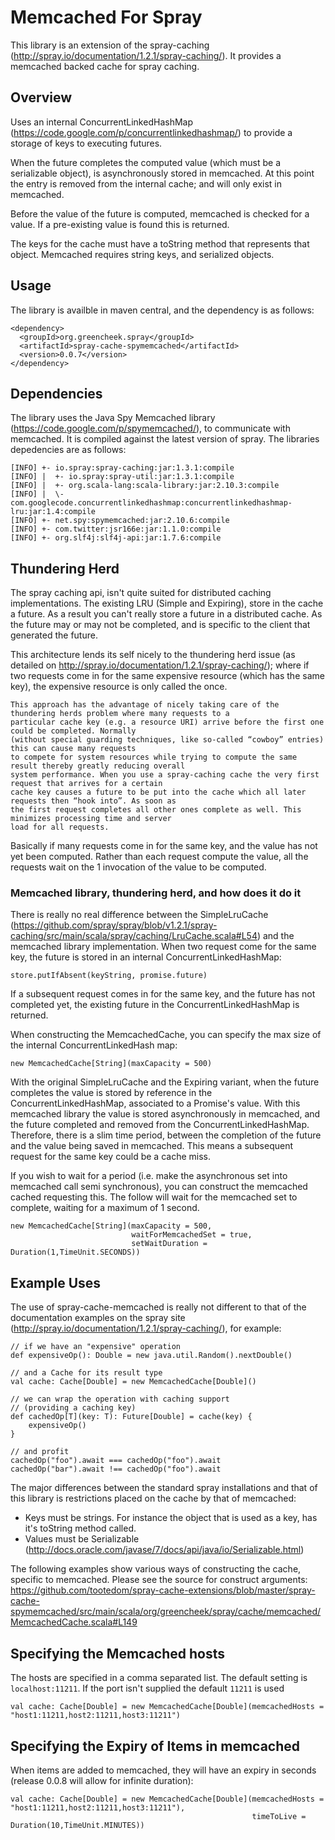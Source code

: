 # Memcached For Spray #

This library is an extension of the spray-caching (http://spray.io/documentation/1.2.1/spray-caching/).  It provides
a memcached backed cache for spray caching.

## Overview ##

Uses an internal ConcurrentLinkedHashMap (https://code.google.com/p/concurrentlinkedhashmap/) to provide a storage of
keys to executing futures.

When the future completes the computed value (which must be a serializable object), is asynchronously stored in memcached.
At this point the entry is removed from the internal cache; and will only exist in memcached.

Before the value of the future is computed, memcached is checked for a value.  If a pre-existing value is found this is
returned.

The keys for the cache must have a toString method that represents that object.  Memcached requires string keys, and serialized
objects.

## Usage ##

The library is availble in maven central, and the dependency is as follows:

    <dependency>
      <groupId>org.greencheek.spray</groupId>
      <artifactId>spray-cache-spymemcached</artifactId>
      <version>0.0.7</version>
    </dependency>

## Dependencies ##

The library uses the Java Spy Memcached library (https://code.google.com/p/spymemcached/), to communicate with memcached.
It is compiled against the latest version of spray.  The libraries depedencies are as follows:

    [INFO] +- io.spray:spray-caching:jar:1.3.1:compile
    [INFO] |  +- io.spray:spray-util:jar:1.3.1:compile
    [INFO] |  +- org.scala-lang:scala-library:jar:2.10.3:compile
    [INFO] |  \- com.googlecode.concurrentlinkedhashmap:concurrentlinkedhashmap-lru:jar:1.4:compile
    [INFO] +- net.spy:spymemcached:jar:2.10.6:compile
    [INFO] +- com.twitter:jsr166e:jar:1.1.0:compile
    [INFO] +- org.slf4j:slf4j-api:jar:1.7.6:compile

## Thundering Herd ##

The spray caching api, isn't quite suited for distributed caching implementations.  The existing LRU (Simple and Expiring),
store in the cache a future.  As a result you can't really store a future in a distributed cache.  As the future may or may
not be completed, and is specific to the client that generated the future.

This architecture lends its self nicely to the thundering herd issue (as detailed on http://spray.io/documentation/1.2.1/spray-caching/);
where if two requests come in for the same expensive resource (which has the same key), the expensive resource is only
called the once.

    This approach has the advantage of nicely taking care of the thundering herds problem where many requests to a
    particular cache key (e.g. a resource URI) arrive before the first one could be completed. Normally
    (without special guarding techniques, like so-called “cowboy” entries) this can cause many requests
    to compete for system resources while trying to compute the same result thereby greatly reducing overall
    system performance. When you use a spray-caching cache the very first request that arrives for a certain
    cache key causes a future to be put into the cache which all later requests then “hook into”. As soon as
    the first request completes all other ones complete as well. This minimizes processing time and server
    load for all requests.

Basically if many requests come in for the same key, and the value has not yet been computed.  Rather than each
request compute the value, all the requests wait on the 1 invocation of the value to be computed.

### Memcached library, thundering herd, and how does it do it  ###

There is really no real difference between the SimpleLruCache (https://github.com/spray/spray/blob/v1.2.1/spray-caching/src/main/scala/spray/caching/LruCache.scala#L54)
and the memcached library implementation.  When two request come for the same key, the future is stored in an internal
ConcurrentLinkedHashMap:

    store.putIfAbsent(keyString, promise.future)

If a subsequent request comes in for the same key, and the future has not completed yet, the existing future in the
ConcurrentLinkedHashMap is returned.

When constructing the MemcachedCache, you can specify the max size of the internal ConcurrentLinkedHash map:

    new MemcachedCache[String](maxCapacity = 500)

With the original SimpleLruCache and the Expiring variant, when the future completes the value is stored by reference in the
ConcurrentLinkedHashMap, associated to a Promise's value.  With this memcached library the value is stored asynchronously
in memcached, and the future completed and removed from the ConcurrentLinkedHashMap.  Therefore, there is a slim time period,
between the completion of the future and the value being saved in memcached.  This means a subsequent request for the same key
could be a cache miss.

If you wish to wait for a period (i.e. make the asynchronous set into memcached call semi synchronous), you can construct
the memcached cached requesting this.  The follow will wait for the memcached set to complete, waiting for a maximum of
1 second.

    new MemcachedCache[String](maxCapacity = 500,
                               waitForMemcachedSet = true,
                               setWaitDuration = Duration(1,TimeUnit.SECONDS))

## Example Uses ##

The use of spray-cache-memcached is really not different to that of the documentation examples on the
spray site (http://spray.io/documentation/1.2.1/spray-caching/), for example:

    // if we have an "expensive" operation
    def expensiveOp(): Double = new java.util.Random().nextDouble()

    // and a Cache for its result type
    val cache: Cache[Double] = new MemcachedCache[Double]()

    // we can wrap the operation with caching support
    // (providing a caching key)
    def cachedOp[T](key: T): Future[Double] = cache(key) {
        expensiveOp()
    }

    // and profit
    cachedOp("foo").await === cachedOp("foo").await
    cachedOp("bar").await !== cachedOp("foo").await

The major differences between the standard spray installations and that of this library is restrictions placed on the cache
by that of memcached:

- Keys must be strings.  For instance the object that is used as a key, has it's toString method called.
- Values must be Serializable (http://docs.oracle.com/javase/7/docs/api/java/io/Serializable.html)

The following examples show various ways of constructing the cache, specific to memcached.  Please see the source for
construct arguments:  https://github.com/tootedom/spray-cache-extensions/blob/master/spray-cache-spymemcached/src/main/scala/org/greencheek/spray/cache/memcached/MemcachedCache.scala#L149


## Specifying the Memcached hosts ##

The hosts are specified in a comma separated list.  The default setting is `localhost:11211`.  If the port isn't supplied
the default `11211` is used

    val cache: Cache[Double] = new MemcachedCache[Double](memcachedHosts = "host1:11211,host2:11211,host3:11211")

## Specifying the Expiry of Items in memcached ##

When items are added to memcached, they will have an expiry in seconds (release 0.0.8 will allow for infinite duration):

    val cache: Cache[Double] = new MemcachedCache[Double](memcachedHosts = "host1:11211,host2:11211,host3:11211"),
                                                          timeToLive = Duration(10,TimeUnit.MINUTES))


